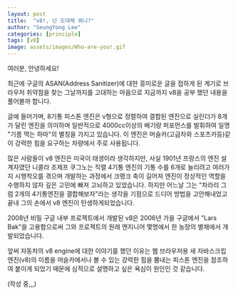 ```yaml
---
layout: post
title:  "v8!, 넌 도대체 뭐니?"
author: "SeungYong Lee"
categories: [principle]
tags: [v8]
image: assets/images/Who-are-you!.gif
---
```

여러분, 안녕하세요!

최근에 구글의 ASAN(Address Sanitizer)에 대한 흥미로운 글을 접하게 된 계기로 브라우저 취약점을 찾는 그날까지를 고대하는 마음으로 지금까지 v8을 공부 했던 내용을 풀어볼까 합니다.

글에 들어가며, 8기통 피스톤 엔진은 v형으로 정렬하여 결합된 엔진으로 실린더가 8개가 달린 엔진을 의미하며 일반적으로 4000cc이상의 배기량 퍼포먼스를 발휘하여 일명 "기름 먹는 하마"의 별칭을 가지고 있습니다. 이 엔진은 머슬카(고급차와 스포츠카등)같이 강력한 힘을 요구하는 차량에서 주로 사용됩니다. 

많은 사람들이 v8 엔진은 미국이 태생이라 생각하지만, 사실 1901년 프랑스의 엔진 설계자였던 니콜라 조제프 쿠그노는 직렬 4기통 엔진의 기통 수를 6개로 늘리려고 여러가지 시행착오를 겪으며 개발하는 과정에서 크랭크 축이 길어져 엔진이 정상적인 역할을 수행하지 않자 깊은 고민에 빠져 고뇌하고 있었습니다. 하지만 어느날 그는 "차라리 그럼 2개의 4기통엔진을 결합해보자"라는 생각을 기점으로 드디어 방법을 고안해내었고 끝내 그의 손에서 v8 엔진이 탄생하게되었습니다.

2008년 비밀 구글 내부 프로젝트에서 개발된 v8은 2006년 가을 구글에서 "Lars Bak"을 고용함으로써 그와 프로젝트의 원래 엔지니어 몇명에서 한 농장의 별채에서 개발되었습니다.  

앞써 자동차의 v8 engine에 대한 이야기를 했던 이유는 웹 브라우저용 새 자바스크립 엔진(v8)의 이름을 머슬카에서나 볼 수 있는 강력한 힘을 뿜내는 피스톤 엔진을 참조하여 붙이게 되었기 때문에 심적으로 설명하고 싶은 욕심이 원인인 것 같습니다.

(작성 중,,,)